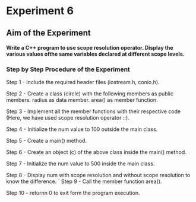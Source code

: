 # Experiment 6
## Aim of the Experiment
#### Write a C++ program to use scope resolution operator. Display the various values ofthe same variables declared at different scope levels.
### Step by Step Procedure of the Experiment

Step 1 - Include the required header files (iostream.h, conio.h).

Step 2 - Create a class (circle) with the following members as public members. radius as data member.
area() as member function.

Step 3 - Implement all the member functions with their respective code (Here, we have used scope resolution operator ::).

Step 4 - Initialize the num value to 100 outside the main class.

Step 5 - Create a main() method.

Step 6 - Create an object (c) of the above class inside the main() method.

Step 7 - Initialize the num value to 500 inside the main class.

Step 8 - Display num with scope resolution and without scope resolution to know the difference.
`
Step 9 - Call the member function area().

Step 10 - returnn 0 to exit form the program execution.
